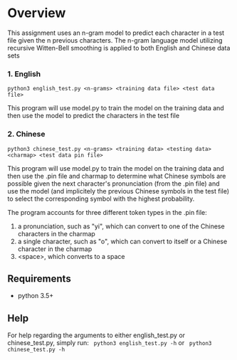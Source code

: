 # Overview

This assignment uses an n-gram model to predict each character in a test file given the n previous characters. The n-gram language model utilizing recursive Witten-Bell smoothing is applied to both English and Chinese data sets


### 1. English
```python3 english_test.py <n-grams> <training data file> <test data file>```

This program will use model.py to train the model on the training data and then use the model to predict the characters in the test file


### 2. Chinese
``` python3 chinese_test.py <n-grams> <training data> <testing data> <charmap> <test data pin file> ```

This program will use model.py to train the model on the training data and then use the .pin file and charmap to determine what Chinese symbols are possible given the next character's pronunciation (from the .pin file) and use the model (and implicitely the previous Chinese symbols in the test file) to select the corresponding symbol with the highest probability. 

The program accounts for three different token types in the .pin file:
1. a pronunciation, such as "yi", which can convert to one of the Chinese characters in the charmap
2. a single character, such as "o", which can convert to itself or a Chinese character in the charmap
3. &lt;space&gt;, which converts to a space


## Requirements
* python 3.5+


## Help
For help regarding the arguments to either english_test.py or chinese_test.py, simply run:
``` python3 english_test.py -h``` or ``` python3 chinese_test.py -h```

